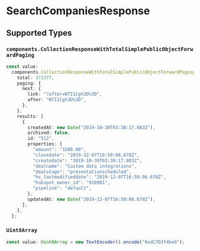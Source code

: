 # SearchCompaniesResponse


## Supported Types

### `components.CollectionResponseWithTotalSimplePublicObjectForwardPaging`

```typescript
const value:
  components.CollectionResponseWithTotalSimplePublicObjectForwardPaging = {
    total: 371377,
    paging: {
      next: {
        link: "?after=NTI1Cg%3D%3D",
        after: "NTI1Cg%3D%3D",
      },
    },
    results: [
      {
        createdAt: new Date("2019-10-30T03:30:17.883Z"),
        archived: false,
        id: "512",
        properties: {
          "amount": "1500.00",
          "closedate": "2019-12-07T16:50:06.678Z",
          "createdate": "2019-10-30T03:30:17.883Z",
          "dealname": "Custom data integrations",
          "dealstage": "presentationscheduled",
          "hs_lastmodifieddate": "2019-12-07T16:50:06.678Z",
          "hubspot_owner_id": "910901",
          "pipeline": "default",
        },
        updatedAt: new Date("2019-12-07T16:50:06.678Z"),
      },
    ],
  };
```

### `Uint8Array`

```typescript
const value: Uint8Array = new TextEncoder().encode("0xdC7D3f4be0");
```

